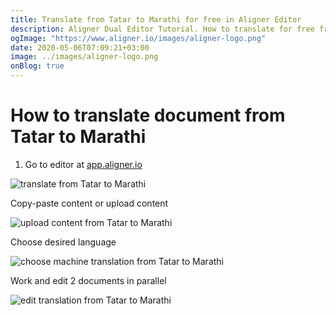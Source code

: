 ```yaml
---
title: Translate from Tatar to Marathi for free in Aligner Editor
description: Aligner Dual Editor Tutorial. How to translate for free from Tatar to Marathi. Aligner is multilingual document management platform. 
ogImage: "https://www.aligner.io/images/aligner-logo.png"
date: 2020-05-06T07:09:21+03:00
image: ../images/aligner-logo.png
onBlog: true
---
```


# How to translate document from Tatar to Marathi

1. Go to editor at [app.aligner.io](https://app.aligner.io "Aligner App web page")

![translate from Tatar to Marathi](../aligner-blank-editor.png "translate from Tatar to Marathi")

Copy-paste content or upload content

![upload content from Tatar to Marathi](../aligner-uploaded-document.png "upload content from Tatar to Marathi")

Choose desired language

![choose machine translation from Tatar to Marathi](../aligner-language-dropdown.png "choose machine translation from Tatar to Marathi")

Work and edit 2 documents in parallel

![edit translation from Tatar to Marathi](../aligner-double-sitded-editor.png "edit translation from Tatar to Marathi")

